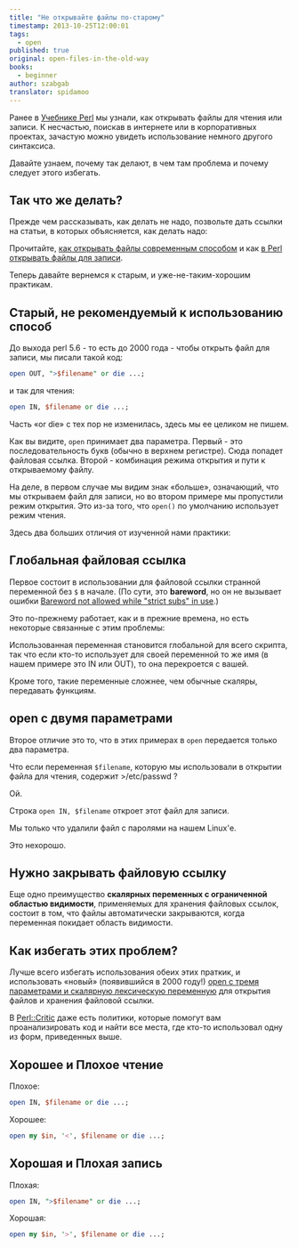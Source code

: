 ```yaml
---
title: "Не открывайте файлы по-старому"
timestamp: 2013-10-25T12:00:01
tags:
  - open
published: true
original: open-files-in-the-old-way
books:
  - beginner
author: szabgab
translator: spidamoo
---
```



Ранее в [Учебнике Perl](/perl-tutorial) мы узнали, как открывать файлы для чтения или 
записи. К несчастью, поискав в интернете или в корпоративных проектах, зачастую можно увидеть 
использование немного другого синтаксиса.

Давайте узнаем, почему так делают, в чем там проблема и почему следует этого избегать.


## Так что же делать?

Прежде чем рассказывать, как делать не надо, позвольте дать ссылки на статьи, в которых объясняется,
как делать надо:

Прочитайте, [как открывать файлы современным способом](/otkrytie-i-chtenie-faylov) и как
[в Perl открывать файлы для записи](/zapis-v-fayl-na-perl).

Теперь давайте вернемся к старым, и уже-не-таким-хорошим практикам.

## Старый, не рекомендуемый к использованию способ

До выхода perl 5.6 - то есть до 2000 года - чтобы открыть файл для записи, мы писали такой код:

```perl
open OUT, ">$filename" or die ...;
```

и так для чтения:

```perl
open IN, $filename or die ...;
```

Часть &laquo;or die&raquo; с тех пор не изменилась, здесь мы ее целиком не пишем.

Как вы видите, `open` принимает два параметра. Первый - это последовательность букв (обычно в
верхнем регистре). Сюда попадет файловая ссылка. Второй - комбинация режима открытия и пути к 
открываемому файлу.

На деле, в первом случае мы видим знак &laquo;больше&raquo;, означающий, что мы открываем файл для
записи, но во втором примере мы пропустили режим открытия. Это из-за того, что `open()` по
умолчанию использует режим чтения.

Здесь два больших отличия от изученной нами практики:

## Глобальная файловая ссылка

Первое состоит в использовании для файловой ссылки странной переменной без `$` в начале. (По
сути, это <b>bareword</b>, но он не вызывает ошибки <a href="/bareword-v-perl">Bareword not 
allowed while "strict subs" in use</a>.)

Это по-прежнему работает, как и в прежние времена, но есть некоторые связанные с этим проблемы:

Использованная переменная становится глобальной для всего скрипта, так что если кто-то использует 
для своей переменной то же имя (в нашем примере это IN или OUT), то она перекроется с вашей.

Кроме того, такие переменные сложнее, чем обычные скаляры, передавать функциям.

## open с двумя параметрами

Второе отличие это то, что в этих примерах в `open` передается только два параметра.

Что если переменная `$filename`, которую мы использовали в открытии файла для чтения, 
содержит >/etc/passwd ?

Ой.

Строка `open IN, $filename` откроет этот файл для записи.

Мы только что удалили файл с паролями на нашем Linux'е.

Это нехорошо.

## Нужно закрывать файловую ссылку

Еще одно преимущество <b>скалярных переменных с ограниченной областью видимости</b>, применяемых для
хранения файловых ссылок, состоит в том, что файлы автоматически закрываются, когда переменная 
покидает область видимости.

## Как избегать этих проблем?

Лучше всего избегать использования обеих этих праткик, и использовать &laquo;новый&raquo; 
(появившийся в 2000 году!) <a href="/otkrytie-i-chtenie-faylov">open с тремя параметрами и скалярную
лексическую переменную</a> для открытия файлов и хранения файловой ссылки.

В [Perl::Critic](http://www.perlcritic.com/) даже есть политики, которые помогут вам 
проанализировать код и найти все места, где кто-то использовал одну из форм, приведенных выше.

## Хорошее и Плохое чтение

Плохое:

```perl
open IN, $filename or die ...;
```

Хорошее:

```perl
open my $in, '<', $filename or die ...;
```

## Хорошая и Плохая запись

Плохая:

```perl
open IN, ">$filename" or die ...;
```

Хорошая:

```perl
open my $in, '>', $filename or die ...;
```


